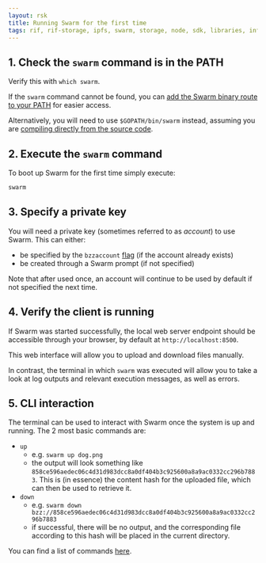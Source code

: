```yaml
---
layout: rsk
title: Running Swarm for the first time
tags: rif, rif-storage, ipfs, swarm, storage, node, sdk, libraries, infrastructure, protocols, mvp, design, rbtc, defi, decentralized, quick-start, guides, tutorial, networks, dapps, tools, rootstock, rsk, ethereum, smart-contracts, install, get-started, how-to, mainnet, testnet, contracts, wallets, web3, crypto
---
```


## 1. Check the `swarm` command is in the PATH

Verify this with `which swarm`.

If the `swarm` command cannot be found, you can [add the Swarm binary route to your PATH](https://unix.stackexchange.com/questions/26047/how-to-correctly-add-a-path-to-path) for easier access.

Alternatively, you will need to use `$GOPATH/bin/swarm` instead, assuming you are <a href="/rif/storage/providers/swarm/install#compile-from-source-code">compiling directly from the source code</a>.

## 2. Execute the `swarm` command

To boot up Swarm for the first time simply execute:

```sh
swarm
```

## 3. Specify a private key

You will need a private key (sometimes referred to as _account_) to use Swarm. This can either:

- be specified by the `bzzaccount` [flag](https://swarm-guide.readthedocs.io/en/latest/node_operator.html#general-configuration-parameters) (if the account already exists)
- be created through a Swarm prompt (if not specified)

Note that after used once, an account will continue to be used by default if not specified the next time.

## 4. Verify the client is running

If Swarm was started successfully, the local web server endpoint should be accessible through your browser, by default at `http://localhost:8500`.

This web interface will allow you to upload and download files manually.

In contrast, the terminal in which `swarm` was executed will allow you to take a look at log outputs and relevant execution messages, as well as errors.

## 5. CLI interaction

The terminal can be used to interact with Swarm once the system is up and running. The 2 most basic commands are:

- `up`
  - e.g. `swarm up dog.png`
  - the output will look something like `858ce596aedec06c4d31d983dcc8a0df404b3c925600a8a9ac0332cc296b7883`. This is (in essence) the content hash for the uploaded file, which can then be used to retrieve it.
- `down`
  - e.g. `swarm down bzz://858ce596aedec06c4d31d983dcc8a0df404b3c925600a8a9ac0332cc296b7883`
  - if successful, there will be no output, and the corresponding file according to this hash will be placed in the current directory.

You can find a list of commands [here](https://swarm-guide.readthedocs.io/en/latest/dapp_developer/upload_cli.html#reference-table).
